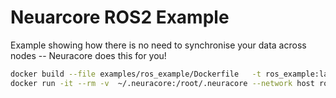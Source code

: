 # Neuarcore ROS2 Example

Example showing how there is no need to synchronise your data across nodes -- Neuracore does this for you!

```bash
docker build --file examples/ros_example/Dockerfile   -t ros_example:latest .
docker run -it --rm -v  ~/.neuracore:/root/.neuracore --network host ros_example:latest
```
